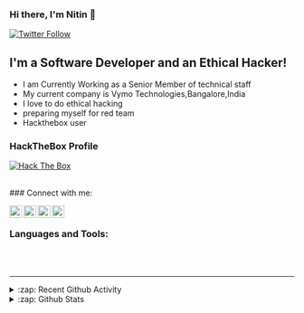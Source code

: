 ### Hi there, I'm Nitin  👋
<link rel="stylesheet" href="https://cdn.jsdelivr.net/gh/konpa/devicon@master/devicon.min.css">

[![Twitter Follow](https://img.shields.io/twitter/follow/nitinrkz?color=1DA1F2&logo=twitter&style=for-the-badge)](https://twitter.com/intent/follow?original_referer=https%3A%2F%2Fgithub.com%2FcodeSTACKr&screen_name=nitinrkz)

## I'm a Software Developer and an Ethical Hacker!

- I am Currently Working as a Senior Member of technical staff 
- My current company is Vymo Technologies,Bangalore,India
- I love to do ethical hacking 
- preparing myself for red team 
- Hackthebox user

### HackTheBox Profile


[<img src="http://www.hackthebox.eu/badge/image/64053" alt="Hack The Box">](https://www.hackthebox.eu/home/users/profile/64053)

<br/>
### Connect with me:


[<img align="left" alt="codeSTACKr | Twitter" width="22px" src="https://cdn.jsdelivr.net/npm/simple-icons@v3/icons/twitter.svg" />][twitter]
[<img align="left" alt="codeSTACKr | LinkedIn" width="22px" src="https://cdn.jsdelivr.net/npm/simple-icons@v3/icons/linkedin.svg" />][linkedin]
[<img align="left" alt="codeSTACKr | Instagram" width="22px" src="https://cdn.jsdelivr.net/npm/simple-icons@v3/icons/instagram.svg" />][instagram]
[<img align="left" alt="codeSTACKr | Instagram" width="22px" src="https://cdn.jsdelivr.net/npm/simple-icons@v3/icons/facebook.svg" />][facebook]

<br />

### Languages and Tools:

<br />
<i class="devicon-java-plain-wordmark colored"></i>
<i class="devicon-cplusplus-plain-wordmark colored"></i>
<i class="devicon-python-plain-wordmark colored"></i>
<i class="devicon-docker-plain-wordmark colored"></i>
<i class="devicon-mongodb-plain-wordmark colored"></i>
<i class="devicon-mysql-plain colored"></i>
<br/>
<i class="devicon-linux-plain colored"></i>
<i class="devicon-ubuntu-plain colored"></i>
<i class="devicon-debian-plain-wordmark colored"></i>
<i class="devicon-pycharm-plain colored"></i>
<i class="devicon-oracle-original  colored"></i>
<i class="devicon-git-plain-wordmark colored"></i>
<i class="devicon-github-plain-wordmark colored"></i>
<i class="devicon-gradle-plain-wordmark colored"></i>
<i class="devicon-intellij-plain-wordmark colored"></i>
<i class="devicon-atom-original colored"></i>
<i class="devicon-npm-original-wordmark colored"></i>
<i class="devicon-slack-plain-wordmark colored"></i>
<i class="devicon-bitbucket-plain colored"></i>
<i class="devicon-confluence-plain colored"></i>


---


<details>
  <summary>:zap: Recent Github Activity</summary>
  
<!--START_SECTION:activity-->
1. 🗣 Commented on [#59331](https://github.com//MicrosoftDocs/azure-docs/issues/59331) in [MicrosoftDocs/azure-docs](https://github.com//MicrosoftDocs/azure-docs)
2. 🗣 Commented on [#59331](https://github.com//MicrosoftDocs/azure-docs/issues/59331) in [MicrosoftDocs/azure-docs](https://github.com//MicrosoftDocs/azure-docs)
3. ❗️ Opened issue [#59331](https://github.com//MicrosoftDocs/azure-docs/issues/59331) in [MicrosoftDocs/azure-docs](https://github.com//MicrosoftDocs/azure-docs)
<!--END_SECTION:activity-->

</details>

<details>
  <summary>:zap: Github Stats</summary>

  <img align="left" alt="codeSTACKr's Github Stats" src="https://github-readme-stats.codestackr.vercel.app/api?username=niting3c&show_icons=true&hide_border=true" />

</details>


[twitter]: https://twitter.com/nitinrkz
[instagram]: https://instagram.com/niting3c
[linkedin]: https://linkedin.com/in/niting3c
[reactplaylist]: https://www.youtube.com/playlist?list=PLkwxH9e_vrAK4TdffpxKY3QGyHCpxFcQ0
[facebook]: https://www.facebook.com/niting3c